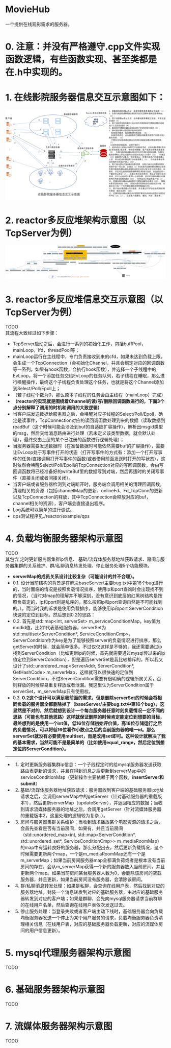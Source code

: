 # MovieHub
一个提供在线观影需求的服务器。
# 0. 注意：并没有严格遵守.cpp文件实现函数逻辑，有些函数实现、甚至类都是在.h中实现的。
# 1. 在线影院服务器信息交互示意图如下：
![image](https://github.com/ZhongLinFan/MovieHub/blob/main/images/%E5%9C%A8%E7%BA%BF%E5%BD%B1%E9%99%A2%E6%9C%8D%E5%8A%A1%E5%99%A8%E4%BF%A1%E6%81%AF%E4%BA%A4%E4%BA%92%E7%A4%BA%E6%84%8F%E5%9B%BE.PNG)
# 2. reactor多反应堆架构示意图（以TcpServer为例）
![image](https://github.com/ZhongLinFan/MovieHub/blob/main/images/Reactor%E5%A4%9A%E5%8F%8D%E5%BA%94%E5%A0%86%E6%9E%B6%E6%9E%84%E7%A4%BA%E6%84%8F%E5%9B%BE.png)
# 3. reactor多反应堆信息交互示意图（以TcpServer为例）
TODO  
其流程大致经过如下步骤：
+  TcpServer启动之后，会进行一系列的初始化工作，包括buffPool，mainLoop，lfd，threadPool等；
+  mainLoop运行在主线程中，专门负责接收到来的cfd，如果未达到负载上限，会生成一个TcpConnection（会初始化Channel，并且会绑定对应的回调函数等一系列，如果有hook函数，会执行hook函数），并选择一个子线程中的EvLoop，将一个添加任务交给EvLoop的任务队列，若子线程在睡眠，那么进行唤醒操作，最终这个子线程负责处理这个任务，也就是将这个Channel添加到Select/Poll/Epoll上；
+ （若子线程个数为0，那么原本子线程的任务会由主线程（mainLoop）完成）
+ **（reactor的实现就是围绕着Channel的读/写/删除回调函数进行的，下面3个点分别解释了调用的时机和调用的大致逻辑）**
+ 当客户端发送数据给服务器之后，会唤醒对应子线程的Select/Poll/Epoll，确定是读事件，TcpConnection对应的读回调函数处理到来的数据（读取数据到readBuf（这个时候可能会涉及到buf的自适应扩容操作），解析出msgid类型的msg，然后交给消息路由进行处理（若未定义该类型数据，就会默认处理），最终交由上层的某个已注册的函数进行逻辑处理）；
+ 当服务器需要发送数据时（在准备数据时可能依然需要buf的扩容操作），需要让EvLoop处于写事件打开的状态（打开写事件的方式有：添加一个打开写事件的任务/直接调用打开写事件的函数/或者借用前面发送时打开的写状态），这时依然会唤醒Select/Poll/Epoll的TcpConnection对应的写回调函数，会由写回调函数将已经准备好的writeBuf里的数据写到对端，然后再适时的关闭写事件（直接关闭或者间接关闭）。
+ 当客户端或者服务器检测到对端断开时，服务端会调用相关的清理回调函数，清理相关的资源（包括channelMap的更新、onlineFd、Fd_TcpConn的更新以及TcpConnection的释放，其中TcpConnection会释放对应的buf，channel相关的资源），客户端会直接退出程序。
+ Log系统可以简单的进行调试。
+ qps测试程序见./reactor/example/qps
# 4. 负载均衡服务器架构示意图
TODO  
其包含 定时更新服务器集群ip信息、 基础/流媒体服务器地址获取请求、房间与服务器集群的关系维护、群/私聊消息转发处理、停止服务处理5个功能模块。
+ **serverMap的成员关系设计比较复杂（可能设计的并不合理）。**
+ 0.1. 设计当前结构的背景是在解决baseServer/主要bug.txt中第16个bug进行的，当时面临的情况是按照负载情况排序，使用ip和port查询时会出现找不到的情况，（当时对map的理解并不够深刻，没有意识到底层的红黑树结构是按照负载定的，ip和port则是乱序的，那么按照ip和port查询自然是不可能找到的。），而当时我的诉求是使用负载排序，能够使用ip和port ServerCondition快速的定位到目标。然后想到0.2的思路：
+ 0.2. 首先是std::map<int, serverSet> m_serviceConditionMap，key值为modid值，比如1代表基础服务器，serverSet为std::multiset<ServerCondition*, ServiceConditionCmp>，ServerCondition作为key是为了能够按照server的负载情况进行排序，那么getServer的时候，就会简单很多。不过仅仅这样是不够的，我还需要通过ip找到ServerCondition（比如更新ip的时候，首先就需要通过mysql传过来的ip值定位到ServerCondition），但是遍历serverSet是我比较排斥的，所以我又设计了std::unordered_map<ServerAddr, ServerCondition*, GetHashCode> m_serverMap，这样就可以很快速的定位到ServerCondition，不过ServerCondition需要有很明确的逻辑所属关系，否则释放的时候容易重复释放或者泄漏。我这里认为ServerCondition属于serverSet，m_serverMap只有使用权。
+  0.3. **0.2这个设计可以满足我前面的需求，但是删除serverSet的时候会将相同负载的服务器全都删除掉了（baseServer/主要bug.txt中第16个bug），这显然是不对的，然后就想到设计一个每台服务器任意时刻负载情况一定不同的思路（可能也有其他思路）这样就保证删除的时候肯定能定位到想要的目标，最终想到的是使用一个int值，低16位存储初始评价值，高16位存储运行之后的负载情况，可以将低16位看作小数点之后的当前服务器的唯一id。那么serverSet就没有必要使用multiset，而是改用set即可。这种设计就解决了我的基本需求，当然可能不是最简单的（比如使用equal_range，然后定位到想定位的ServerCondition）。**
  -----------------------------------------------------------------------------------------------
+ 1. 定时更新服务器集群ip信息：一个子线程定时的给mysql服务器发送获取路由表更新的请求，并且在得到消息之后更新到serverMap中的serviceConditionMap（更新操作主要依赖于两个函数，**insertServer和submit**）
+ 2. 基础/流媒体服务器地址获取请求：服务器收到客户端的基础服务器ip地址请求之后，会调用serverMap中的getServer（针对基础服务器的重载版本1），然后更新serverMap（updateServer），并返回相应的数据；当收到请求流媒体服务器的地址之后，会调用getServer（针对流媒体服务器的重载版本2，这里处理的逻辑较为复杂，）。
+ 3. 房间与服务器集群关系维护：当收到请求播放某个电影资源的请求之后，会首先查看是否有当前房间，如果有，并且当前房间（std::unordered_map<int, std::map<ServerCondition*, std::unordered_set<int>*, ServiceConditionCmp>> m_mediaRoomMap）的map中有运转良好的服务器，那么分配出去，然后更新负载情况，这个时候需要更新两个map，一个是m_mediaRoomMap还有一个是m_serverMap；如果当前房间服务器map全都满负荷或者是根本没有当前房间的存在，会从m_serverMap获得一个新的服务器放入当前房间，并且更新两个map。如果当前房间某台服务器人数为0，会删除该房间的空载服务器，并且更新，如果当前房间没有服务器，会清除该房间。
+ 4. 群/私聊消息转发处理：如果是私聊，会查询在线用户表，然后找到对应的服务器地址，封装一个消息转发到对应的基础服务器，由对应的基础服务器转发到对应的客户端；如果是群聊，会先向mysql服务器请求当前群聊的在线用户名单，然后查询在线用户表依次发送过去。
+ 5. 停止服务处理：当登录失败或者客户端主动下线时，基础服务器会向负载均衡服务器发送一个停止为某个用户服务的请求，负载均衡服务器负责清理相关信息（在线用户表，对应的基础服务器负载更新，对应的流媒体房间的用户信息更新）。
# 5. mysql代理服务器架构示意图
TODO
# 6. 基础服务器架构示意图
TODO
# 7. 流媒体服务器架构示意图
TODO
